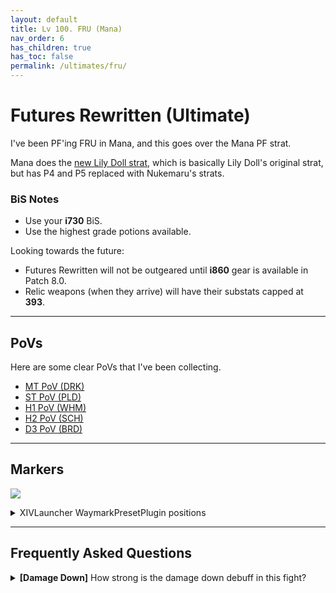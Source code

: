 ```yaml
---
layout: default
title: Lv 100. FRU (Mana)
nav_order: 6
has_children: true
has_toc: false
permalink: /ultimates/fru/
---
```


# Futures Rewritten (Ultimate)

I've been PF'ing FRU in Mana, and this goes over the Mana PF strat.

Mana does the [new Lily Doll strat](https://jp.finalfantasyxiv.com/lodestone/character/34120564/blog/5500375/),
which is basically Lily Doll's original strat, but has P4 and P5 replaced with
Nukemaru's strats.

### BiS Notes

- Use your **i730** BiS.
- Use the highest grade potions available.

Looking towards the future:

- Futures Rewritten will not be outgeared until **i860** gear is available in
Patch 8.0.
- Relic weapons (when they arrive) will have their substats capped at **393**.

---

## PoVs

Here are some clear PoVs that I've been collecting.

- [MT PoV (DRK)](https://youtu.be/RLlQPO0QOgk)
- [ST PoV (PLD)](https://youtu.be/R17LKD903i0)
- [H1 PoV (WHM)](https://youtu.be/0LpJ-1tLbhw)
- [H2 PoV (SCH)](https://youtu.be/r69DXp-O3_g)
- [D3 PoV (BRD)](https://youtu.be/vkUfqQi5qFo)

---

## Markers

![]({{site.baseurl}}/images/ultimates/fru_mana/markers.jpg)
<details markdown=block>
<summary>XIVLauncher WaymarkPresetPlugin positions</summary>

```json
{
  "Name":"FRU (JP)",
  "MapID":1006,
  "A":{"X":100.0,"Y":0.0,"Z":90.0,"ID":0,"Active":true},
  "B":{"X":110.0,"Y":0.0,"Z":100.0,"ID":1,"Active":true},
  "C":{"X":100.0,"Y":0.0,"Z":110.0,"ID":2,"Active":true},
  "D":{"X":90.0,"Y":0.0,"Z":100.0,"ID":3,"Active":true},
  "One":{"X":107.071,"Y":0.0,"Z":92.929,"ID":5,"Active":true},
  "Two":{"X":107.071,"Y":0.0,"Z":107.071,"ID":6,"Active":true},
  "Three":{"X":92.929,"Y":0.0,"Z":107.071,"ID":7,"Active":true},
  "Four":{"X":92.929,"Y":0.0,"Z":92.929,"ID":4,"Active":true}
}
```

</details>

---

## Frequently Asked Questions

<details markdown=block>
<summary>
  <b>[Damage Down]</b> How strong is the damage down debuff in this fight?
</summary>
<table>
  <tr>
    <td>
      <p>There are actually <em>two</em> different Damage Down debuffs in this 
      encounter, both of which lowers a player's damage by <b>90%</b>.</p>
      <ul>
        <li><em>Damage Down</em> comes from getting hit by avoidable attacks.</li>
        <li><em>Mark of Mortality</em> comes from resolving stacks with less 
        than the required number of players.</li>
      </ul>
      <p>These damage downs also come from two separate debuffs, so <em>they
      stack</em> together for a combined <b>99% damage down!</b></p>
    </td>
    <td style="text-align:center">
      <img src="{{site.baseurl}}/images/ultimates/fru/01/damage_down.png">
      <img src="{{site.baseurl}}/images/ultimates/fru/01/mark_of_mortality.png">
    </td>
  </tr>
</table>
</details>

<script data-goatcounter="https://tuufless.goatcounter.com/count"
        async src="//gc.zgo.at/count.js"></script>
